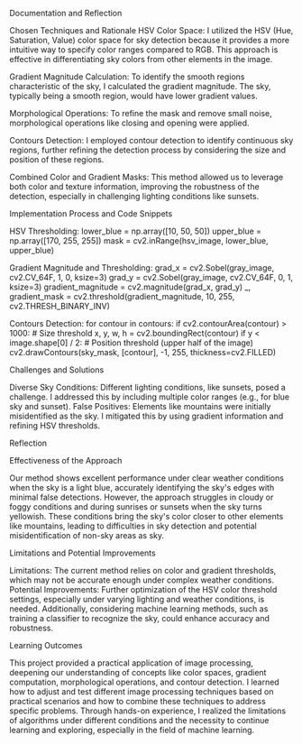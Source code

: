 Documentation and Reflection

Chosen Techniques and Rationale
HSV Color Space: I utilized the HSV (Hue, Saturation, Value) color space for sky detection because it provides a more intuitive way to specify color ranges compared to RGB. This approach is effective in differentiating sky colors from other elements in the image.

Gradient Magnitude Calculation: To identify the smooth regions characteristic of the sky, I calculated the gradient magnitude. The sky, typically being a smooth region, would have lower gradient values.

Morphological Operations: To refine the mask and remove small noise, morphological operations like closing and opening were applied.

Contours Detection: I employed contour detection to identify continuous sky regions, further refining the detection process by considering the size and position of these regions.

Combined Color and Gradient Masks: This method allowed us to leverage both color and texture information, improving the robustness of the detection, especially in challenging lighting conditions like sunsets.

Implementation Process and Code Snippets

HSV Thresholding:
lower_blue = np.array([10, 50, 50])
upper_blue = np.array([170, 255, 255])
mask = cv2.inRange(hsv_image, lower_blue, upper_blue)

Gradient Magnitude and Thresholding:
grad_x = cv2.Sobel(gray_image, cv2.CV_64F, 1, 0, ksize=3)
grad_y = cv2.Sobel(gray_image, cv2.CV_64F, 0, 1, ksize=3)
gradient_magnitude = cv2.magnitude(grad_x, grad_y)
_, gradient_mask = cv2.threshold(gradient_magnitude, 10, 255, cv2.THRESH_BINARY_INV)

Contours Detection:
    for contour in contours:
        if cv2.contourArea(contour) > 1000:  # Size threshold
            x, y, w, h = cv2.boundingRect(contour)
            if y < image.shape[0] / 2:  # Position threshold (upper half of the image)
                cv2.drawContours(sky_mask, [contour], -1, 255, thickness=cv2.FILLED)

Challenges and Solutions

Diverse Sky Conditions: Different lighting conditions, like sunsets, posed a challenge. I addressed this by including multiple color ranges (e.g., for blue sky and sunset).
False Positives: Elements like mountains were initially misidentified as the sky. I mitigated this by using gradient information and refining HSV thresholds.

Reflection

Effectiveness of the Approach

Our method shows excellent performance under clear weather conditions when the sky is a light blue, accurately identifying the sky's edges with minimal false detections.
However, the approach struggles in cloudy or foggy conditions and during sunrises or sunsets when the sky turns yellowish. These conditions bring the sky's color closer to other elements like mountains, leading to difficulties in sky detection and potential misidentification of non-sky areas as sky.

Limitations and Potential Improvements

Limitations: The current method relies on color and gradient thresholds, which may not be accurate enough under complex weather conditions.
Potential Improvements: Further optimization of the HSV color threshold settings, especially under varying lighting and weather conditions, is needed. Additionally, considering machine learning methods, such as training a classifier to recognize the sky, could enhance accuracy and robustness.

Learning Outcomes

This project provided a practical application of image processing, deepening our understanding of concepts like color spaces, gradient computation, morphological operations, and contour detection.
I learned how to adjust and test different image processing techniques based on practical scenarios and how to combine these techniques to address specific problems.
Through hands-on experience, I realized the limitations of algorithms under different conditions and the necessity to continue learning and exploring, especially in the field of machine learning.
